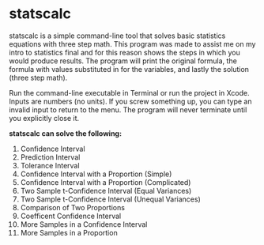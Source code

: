 # statscalc
statscalc is a simple command-line tool that solves basic statistics equations with three step math. This program was made to assist me on my intro to statistics final and for this reason shows the steps in which you would produce results. The program will print the original formula, the formula with values substituted in for the variables, and lastly the solution (three step math).

Run the command-line executable in Terminal or run the project in Xcode. Inputs are numbers (no units). If you screw something up, you can type an invalid input to return to the menu. The program will never terminate until you explicitly close it.

**statscalc can solve the following:**
1. Confidence Interval
2. Prediction Interval
3. Tolerance Interval
4. Confidence Interval with a Proportion (Simple)
5. Confidence Interval with a Proportion (Complicated)
6. Two Sample t-Confidence Interval (Equal Variances)
7. Two Sample t-Confidence Interval (Unequal Variances)
8. Comparison of Two Proportions
9. Coefficent Confidence Interval
10. More Samples in a Confidence Interval
11. More Samples in a Proportion
